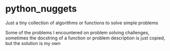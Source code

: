 # python_nuggets

Just a tiny collection of algorithms or functions to solve simple problems

Some of the problems I encountered on problem solving challenges, sometimes the docstring of a function or problem description is just copied, but the solution is my own
